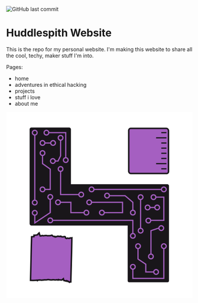 ![GitHub last commit](https://img.shields.io/github/last-commit/aHudspith/huddlespith)

# Huddlespith Website

This is the repo for my personal website. I'm making this website to share all the cool, techy, maker stuff I'm into.

Pages:

-   home
-   adventures in ethical hacking
-   projects
-   stuff i love
-   about me

![Full Logo](/docs/img/full_logo.png "Full Logo")
